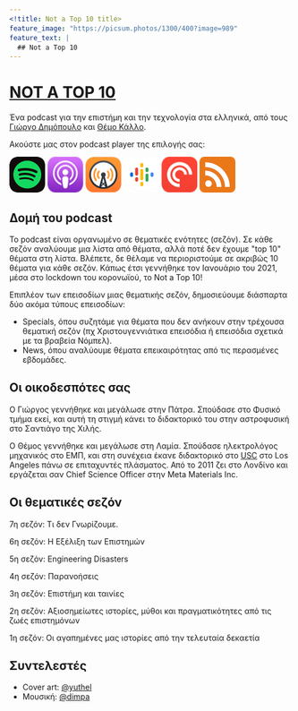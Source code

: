 ```yaml
---
<!title: Not a Top 10 title>
feature_image: "https://picsum.photos/1300/400?image=989"
feature_text: |
  ## Not a Top 10
---
```


# [NOT A TOP 10](https://www.notatop10.fm/)

Ένα podcast για την επιστήμη και την τεχνολογία στα ελληνικά, από τους [Γιώργο Δημόπουλο](https://www.instagram.com/giorgos.dimop) και [Θέμο Κάλλο](https://www.timaras.com).

Ακούστε μας στον podcast player της επιλογής σας:

[![Spotify](images/spotify@2x.png)](https://open.spotify.com/show/43iob5LmctJa54VtuqzFmo)
[![Apple Podcasts](images/apple_podcasts@2x.png)](https://podcasts.apple.com/podcast/not-a-top-10/id1551089699)
[![Overcast](images/overcast@2x.png)](https://overcast.fm/itunes1551089699/)
[![Google Podcasts](images/google_podcasts@2x.png)](https://www.google.com/podcasts?feed=aHR0cHM6Ly9hbmNob3IuZm0vcy80ODhjNmUzMC9wb2RjYXN0L3Jzcw==)
[![Pocket Casts](images/pocket_casts@2x.png)](https://pca.st/9c42dpje)
[![RSS](images/RSS64.png)](https://anchor.fm/s/488c6e30/podcast/rss)

## Δομή του podcast

Το podcast είναι οργανωμένο σε θεματικές ενότητες (σεζόν). Σε κάθε σεζόν αναλύουμε μια λίστα από θέματα, αλλά ποτέ δεν έχουμε "top 10" θέματα στη λίστα. Βλέπετε, δε θέλαμε να περιοριστούμε σε ακριβώς 10 θέματα για κάθε σεζόν. Κάπως έτσι γεννήθηκε τον Ιανουάριο του 2021, μέσα στο lockdown του κορονωϊού, το Not a Top 10!

Επιπλέον των επεισοδίων μιας θεματικής σεζόν, δημοσιεύουμε διάσπαρτα δύο ακόμα τύπους επεισοδίων:
- Specials, όπου συζητάμε για θέματα που δεν ανήκουν στην τρέχουσα θεματική σεζόν (πχ Χριστουγεννιάτικα επεισόδια ή επεισόδια σχετικά με τα βραβεία Νόμπελ).
- News, όπου αναλύουμε θέματα επεικαιρότητας από τις περασμένες εβδομάδες. 

## Οι οικοδεσπότες σας

O Γιώργος γεννήθηκε και μεγάλωσε στην Πάτρα. Σπούδασε στο Φυσικό τμήμα εκεί, και αυτή τη στιγμή κάνει το διδακτορικό του στην αστροφυσική στο Σαντιάγο της Χιλής.

Ο Θέμος γεννήθηκε και μεγάλωσε στη Λαμία. Σπούδασε ηλεκτρολόγος μηχανικός στο ΕΜΠ, και στη συνέχεια έκανε διδακτορικό στο [USC](www.usc.edu) στο Los Angeles πάνω σε επιταχυντές πλάσματος. Από το 2011 ζει στο Λονδίνο και εργάζεται σαν Chief Science Officer στην Meta Materials Inc.

## Οι θεματικές σεζόν

7η σεζόν: Τι δεν Γνωρίζουμε.

6η σεζόν: Η Εξέλιξη των Επιστημών

5η σεζόν: Engineering Disasters

4η σεζόν: Παρανοήσεις

3η σεζόν: Επιστήμη και ταινίες

2η σεζόν: Αξιοσημείωτες ιστορίες, μύθοι και πραγματικότητες από τις ζωές επιστημόνων

1η σεζόν: Οι αγαπημένες μας ιστορίες από την τελευταία δεκαετία

## Συντελεστές

- Cover art: [@yuthel](https://www.instagram.com/yuthel/)
- Μουσική: [@dimpa](https://www.instagram.com/@dimpa_____)

